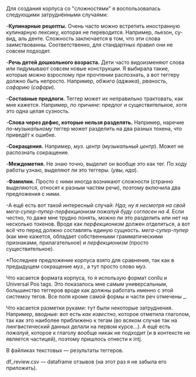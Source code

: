 Для создания корпуса со "сложностями" я воспользовалась следующими затруднёнными случаями:

-**Кулинарные рецепты.** Очень часто можно встретить иностранную кулинарную лексику, которая не переводится. Например, льезон, су-вид, аль денте. Сложность заключается в том, что эти слова заимствованны. Соответственно, для стандартных правил они не совсем подходят. 

-**Речь детей дошкольного возраста.** Дети часто видоизменяют слова или пидумывают совсем новые конструкции. Я выбирала такие, которые можно взрослому при прочтении распознать, а вот теггеру должно быть непросто. Например, *обжига* (*аджика*), *рваность*, *сафарию* (*сафари*).

-**Составные предлоги.** Теггер может их неправильно трактовать, как мне кажется. Например, *по причине*: предлог и существительное, хотя это одна целая сузность.

-**Слова через дефис, которые нельзя разделять.** Например, наречие *по-музыкальному* теггер может разделить на два разных токена, что приведёт к ошибке. 

-**Сокращения.** Например, *муз. центр* (*музыкальный центр*). Может не распознать сокращение.

-**Междометия.** Не знаю точно, выделит он вообще это как тег. По ходу работы узнаю, выделяют ли это теггеры. (*увы, нда*).

-**Фамилии.** Просто с ними иногда возникают сложности (странно выделяются, относят к разным частям речи), поэтому включила два предложения с ними.

-А ещё есть вот такой интересный случай: *Нда, ну я несмотря на свой мега-супер-пупер-перфекционизм пожалуй буду согласен на 4.*
Если честно, то даже мне трудно понять, можно ли это разделить или нет на несколько токенов. Вроде как *перфекционизм* должен отделяться, а вот всё что перед должно составлять единую сущность. *мега-супер-пупер* (как мне кажется, обладает собственными грамматическими признаками, прилагательное) и *перфекционизм* (просто существительное). 

*Последнее предложение корпуса взято для сравнения, так как в предыдущем сокращение *муз.*, а тут просто слово *муз*.

Что касается формата корпуса, то я использую формат conllu и Universal Pos tags. Это показалось мне самым универсальным, большинство теггеров вроде как должны работать именно с этой системоу тегов. Все поля кроме самой формы и части реч отмечены _.

Что касается разметки руками: тут были некоторые затруднения. Например, вводные: вот есть *как известно*, которое отметила глаголом, так как это наиболее приближено к тегам (во всяком случае так на лингвистический данных делали на первом курсе...). А ещё есть *пожалуй*, которое к глаголу вообще никак не подходит (и в контексте не является частицей), поэтому пришлось отнести к intj.

В файликах текстовых — результаты теггеров.

df_review.csv — dataframe отзывов (на этот раз я не забыла его приложить).
